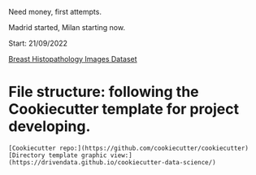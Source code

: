 Need money, first attempts.

Madrid started, Milan starting now.

Start: 21/09/2022

[Breast Histopathology Images Dataset](https://www.kaggle.com/datasets/paultimothymooney/breast-histopathology-images?datasetId=7415)


# File structure: following the Cookiecutter template for project developing.


	[Cookiecutter repo:](https://github.com/cookiecutter/cookiecutter)
	[Directory template graphic view:](https://drivendata.github.io/cookiecutter-data-science/)
